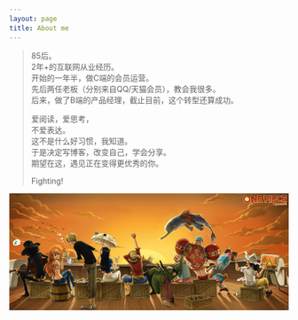 ```yaml
---
layout: page
title: About me
---
```


> 85后。<br/>2年+的互联网从业经历。<br/>开始的一年半，做C端的会员运营。<br/>先后两任老板（分别来自QQ/天猫会员），教会我很多。<br/>后来，做了B端的产品经理，截止目前，这个转型还算成功。
> 
> 爱阅读，爱思考，<br/>不爱表达。<br/>这不是什么好习惯，我知道。<br/>于是决定写博客，改变自己，学会分享。<br/>期望在这，遇见正在变得更优秀的你。
> 
> Fighting!


![Me and David](/images/haizeiwang.jpg "Me and David")
